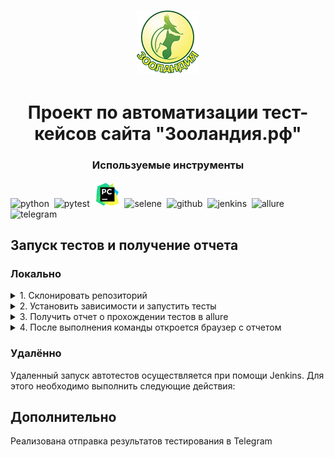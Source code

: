 <h1 align="center"> <img src="resources/logo.png"> </h1>
<h1 align="center"> Проект по автоматизации тест-кейсов сайта "Зооландия.рф" </h1>
<h3 align="center">Используемые инструменты</h3>

<div>
<img src="https://user-images.githubusercontent.com/25181517/183423507-c056a6f9-1ba8-4312-a350-19bcbc5a8697.png" title="python" alt="python" width="40" height="40"/>&nbsp  
<img src="https://user-images.githubusercontent.com/25181517/184117132-9e89a93b-65fb-47c3-91e7-7d0f99e7c066.png" title="pytest" alt="pytest" width="40" height="40"/>&nbsp  
<img src="https://raw.githubusercontent.com/devicons/devicon/master/icons/pycharm/pycharm-original.svg" title="pycharm" alt="pycharm" width="40" height="40"/>&nbsp
<img src="https://user-images.githubusercontent.com/25181517/184103699-d1b83c07-2d83-4d99-9a1e-83bd89e08117.png" title="selene" alt="selene" width="40" height="40"/>&nbsp  
<img src="https://img.icons8.com/?size=100&id=3tC9EQumUAuq&format=png&color=000000" title="github" alt="github" width="40" height="40"/>&nbsp  
<img src="https://user-images.githubusercontent.com/25181517/179090274-733373ef-3b59-4f28-9ecb-244bea700932.png" title="jenkins" alt="jenkins" width="40" height="40"/>&nbsp
<img src="https://camo.githubusercontent.com/501c9d05b6660ba5e1a8753b8461e60d7ff1614656102c254ab800e14a6b19fa/68747470733a2f2f616c6c7572657265706f72742e6f72672f7075626c69632f696d672f616c6c7572652d7265706f72742e737667" title="allure" alt="allure" width="40" height="40"/>&nbsp
<img src="https://cdn-icons-png.flaticon.com/512/2111/2111646.png" title="telegram" alt="telegram" width="40" height="40"/>&nbsp
</div>

## Запуск тестов и получение отчета

### **Локально**

<details><summary>1. Склонировать репозиторий</summary>

```
git clone https://github.com/yulya9999/qa_guru_hw14
```
</details>

<details><summary>2. Установить зависимости и запустить тесты</summary>

```
python -m venv .venv
source .venv/bin/activate
pip install -r requirements.txt
pytest .
```
</details>

<details><summary>3. Получить отчет о прохождении тестов в allure</summary>

```
allure serve test/allure-results/
```
</details>

<details><summary>4. После выполнения команды откроется браузер с отчетом</summary>
    
<img src="">

</details>

### **Удалённо**

Удаленный запуск автотестов осуществляется при помощи Jenkins. Для этого необходимо выполнить следующие действия:


## **Дополнительно**

Реализована отправка результатов тестирования в Telegram